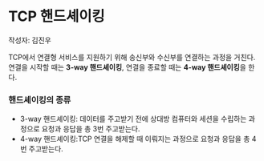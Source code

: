 # TCP 핸드셰이킹

작성자: 김진우

TCP에서 연결형 서비스를 지원하기 위해 송신부와 수신부를 연결하는 과정을 거친다. 연결을 시작할 때는 <strong>3-way 핸드셰이킹</strong>, 연결을 종료할 때는 <strong>4-way 핸드셰이킹</strong>을 한다.

### 핸드셰이킹의 종류

- 3-way 핸드셰이킹: 데이터를 주고받기 전에 상대방 컴퓨터와 세션을 수립하는 과정으로 요청과 응답을 총 3번 주고받는다.
- 4-way 핸드셰이킹:TCP 연결을 해제할 때 이뤄지는 과정으로 요청과 응답을 총 4번 주고받는다.
